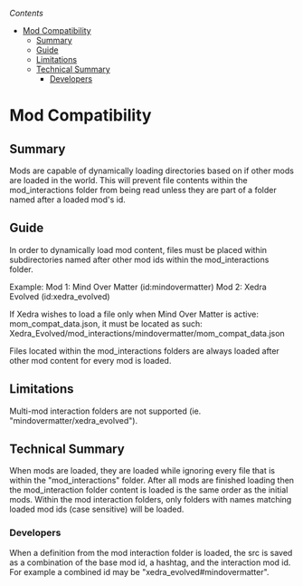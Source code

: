 <!-- START doctoc generated TOC please keep comment here to allow auto update -->
<!-- DON'T EDIT THIS SECTION, INSTEAD RE-RUN doctoc TO UPDATE -->
*Contents*

- [Mod Compatibility](#mod-compatibility)
  - [Summary](#summary)
  - [Guide](#guide)
  - [Limitations](#limitations)
  - [Technical Summary](#technical-summary)
    - [Developers](#developers)

<!-- END doctoc generated TOC please keep comment here to allow auto update -->

# Mod Compatibility

## Summary

Mods are capable of dynamically loading directories based on if other mods are loaded in the world.  This will prevent file contents within the mod_interactions folder from being read unless they are part of a folder named after a loaded mod's id.

## Guide

In order to dynamically load mod content, files must be placed within subdirectories named after other mod ids within the mod_interactions folder.

Example:
Mod 1: Mind Over Matter (id:mindovermatter)
Mod 2: Xedra Evolved (id:xedra_evolved)

If Xedra wishes to load a file only when Mind Over Matter is active: mom_compat_data.json, it must be located as such:
Xedra_Evolved/mod_interactions/mindovermatter/mom_compat_data.json

Files located within the mod_interactions folders are always loaded after other mod content for every mod is loaded.

## Limitations

Multi-mod interaction folders are not supported (ie. "mindovermatter/xedra_evolved").

## Technical Summary

When mods are loaded, they are loaded while ignoring every file that is within the "mod_interactions" folder.  After all mods are finished loading then the mod_interaction folder content is loaded is the same order as the initial mods.  Within the mod interaction folders, only folders with names matching loaded mod ids (case sensitive) will be loaded.

### Developers

When a definition from the mod interaction folder is loaded, the src is saved as a combination of the base mod id, a hashtag, and the interaction mod id.  For example a combined id may be "xedra_evolved#mindovermatter".
